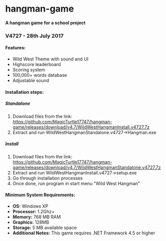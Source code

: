 # hangman-game
**A hangman game for a school project**

### V4727 - 28th July 2017
#### Features: 
* Wild West Theme with sound and UI
* Highscore leaderboard
* Scoring system
* 100,000+ words database
* Adjustable sound

#### Installation steps:

##### Standalone
1. Download files from the link: 
https://github.com/MagicTurtle17747/hangman-game/releases/download/v4.7/WildWestHangmanInstall.v4727.7z
2. Extract and run WildWestHangmanStandalone.v4727->Hangman.exe

##### Install
1. Download files from the link:
https://github.com/MagicTurtle17747/hangman-game/releases/download/v4.7/WildWestHangmanStandalone.v4727.7z
2. Extract and run WildWestHangmanInstall.v4727->setup.exe
3. Go through installation processes 
4. Once done, run program in start menu "Wild West Hangman"

#### Minimum System Requirements:
* **OS:** Windows XP
* **Processor:** 1.2Ghz+
* **Memory:** 768 MB RAM
* **Graphics:** 128MB
* **Storage:** 5 MB available space
* **Additional Notes:** This game requires .NET Framework 4.5 or higher


